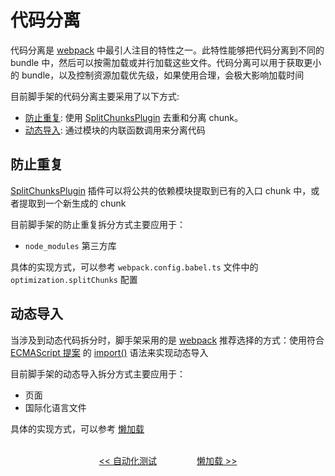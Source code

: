 # 代码分离

代码分离是 [webpack](https://webpack.js.org/) 中最引人注目的特性之一。此特性能够把代码分离到不同的 bundle 中，然后可以按需加载或并行加载这些文件。代码分离可以用于获取更小的 bundle，以及控制资源加载优先级，如果使用合理，会极大影响加载时间

目前脚手架的代码分离主要采用了以下方式:

- [防止重复](#防止重复): 使用 [SplitChunksPlugin](https://webpack.js.org/plugins/split-chunks-plugin/) 去重和分离 chunk。
- [动态导入](#动态导入): 通过模块的内联函数调用来分离代码

## 防止重复

[SplitChunksPlugin](https://webpack.js.org/plugins/split-chunks-plugin/) 插件可以将公共的依赖模块提取到已有的入口 chunk 中，或者提取到一个新生成的 chunk

目前脚手架的防止重复拆分方式主要应用于：

- `node_modules` 第三方库

具体的实现方式，可以参考 `webpack.config.babel.ts` 文件中的 `optimization.splitChunks` 配置

## 动态导入

当涉及到动态代码拆分时，脚手架采用的是 [webpack](https://webpack.js.org/) 推荐选择的方式：使用符合 [ECMAScript 提案](https://github.com/tc39/proposal-dynamic-import) 的 [import()](https://webpack.js.org/api/module-methods/#import-1) 语法来实现动态导入

目前脚手架的动态导入拆分方式主要应用于：

- 页面
- 国际化语言文件

具体的实现方式，可以参考 [懒加载](#lazy-loading.md)

<p align="center">
<br />
<a href="/docs/testing.md"><< 自动化测试</a>
&emsp;&emsp;&emsp;&emsp;
<a href="/docs/lazy-loading.md">懒加载 >></a>
</p>
